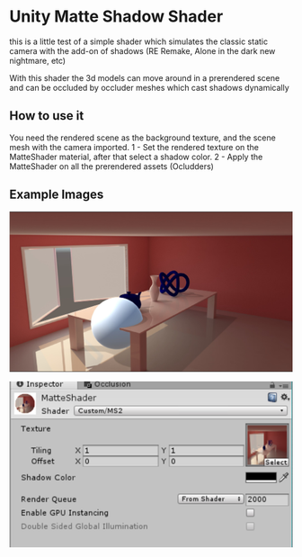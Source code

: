 
# Unity Matte Shadow Shader

this is a little test of a simple shader which simulates the classic static camera with the add-on of shadows (RE Remake, Alone in the dark new nightmare, etc)

With this shader the 3d models can move around in a prerendered scene and can be occluded by occluder meshes which cast shadows dynamically


## How to use it

You need the rendered scene as the background texture, and the scene mesh with the camera imported.
1 - Set the rendered texture on the MatteShader material, after that select a shadow color.
2 - Apply the MatteShader on all the prerendered assets (Ocludders)

## Example Images 


![Config Options](https://github.com/mjFer/MatteShadowShader/blob/master/img/example.jpg)

![Config Options](https://github.com/mjFer/MatteShadowShader/blob/master/img/material.png)
